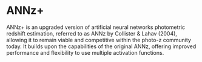 # ANNz+
ANNz+ is an upgraded version of artificial neural networks photometric redshift estimation, referred to as ANNz by Collister & Lahav (2004), allowing it to remain viable and competitive within the photo-z community today. It builds upon the capabilities of the original ANNz, offering improved performance and flexibility to use multiple activation functions.
